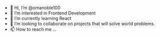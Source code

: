- 👋 Hi, I’m @omanoble100
- 👀 I’m interested in Frontend Development
- 🌱 I’m currently learning React
- 💞️ I’m looking to collaborate on projects that will solve world problems.
- 📫 How to reach me ...

<!---
omanoble100/omanoble100 is a ✨ special ✨ repository because its `README.md` (this file) appears on your GitHub profile.
You can click the Preview link to take a look at your changes.
--->
